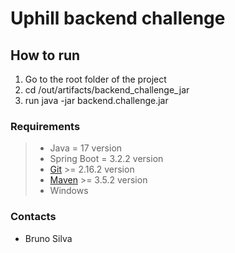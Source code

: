 # Uphill backend challenge

## How to run

1. Go to the root folder of the project
2. cd /out/artifacts/backend_challenge_jar
3. run java -jar backend.challenge.jar

### Requirements

> - Java = 17 version
> - Spring Boot = 3.2.2 version
> - [Git](https://git-scm.com/downloads) >= 2.16.2 version
> - [Maven](https://maven.apache.org/download.cgi) >= 3.5.2 version
> - Windows

### Contacts

- Bruno Silva